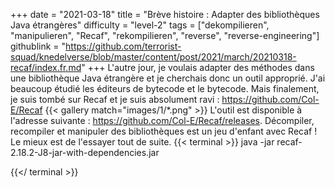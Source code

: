 +++
date = "2021-03-18"
title = "Brève histoire : Adapter des bibliothèques Java étrangères"
difficulty = "level-2"
tags = ["dekompilieren", "manipulieren", "Recaf", "rekompilieren", "reverse", "reverse-engineering"]
githublink = "https://github.com/terrorist-squad/knedelverse/blob/master/content/post/2021/march/20210318-recaf/index.fr.md"
+++
L'autre jour, je voulais adapter des méthodes dans une bibliothèque Java étrangère et je cherchais donc un outil approprié. J'ai beaucoup étudié les éditeurs de bytecode et le bytecode. Mais finalement, je suis tombé sur Recaf et je suis absolument ravi : https://github.com/Col-E/Recaf
{{< gallery match="images/1/*.png" >}}
L'outil est disponible à l'adresse suivante : https://github.com/Col-E/Recaf/releases. Décompiler, recompiler et manipuler des bibliothèques est un jeu d'enfant avec Recaf ! Le mieux est de l'essayer tout de suite.
{{< terminal >}}
java -jar recaf-2.18.2-J8-jar-with-dependencies.jar

{{</ terminal >}}

